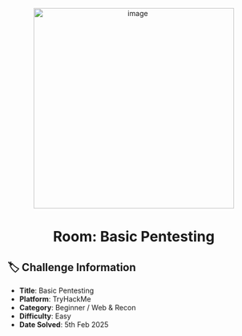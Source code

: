 <p align="center">
  <img width="400" height="400" alt="image" src="https://github.com/user-attachments/assets/1e4eabf8-f1a7-47da-bd8b-d9a40c339cc5" />
</p>
<h1 align="center">Room: Basic Pentesting</h1>

## 🏷️ Challenge Information
- **Title**: Basic Pentesting
- **Platform**: TryHackMe
- **Category**: Beginner / Web & Recon
- **Difficulty**: Easy
- **Date Solved**: 5th Feb 2025


